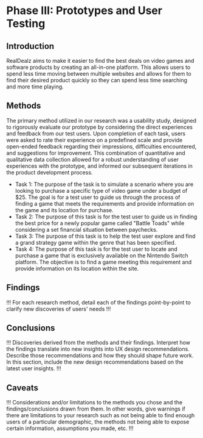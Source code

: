 # Phase III: Prototypes and User Testing

## Introduction

RealDealz aims to make it easier to find the best deals on video games and software products by creating an all-in-one platform. This allows users to spend less time moving between multiple websites and allows for them to find their desired product quickly so they can spend less time searching and more time playing.

## Methods

The primary method utilized in our research was a usability study, designed to rigorously evaluate our prototype by considering the direct experiences and feedback from our test users. Upon completion of each task, users were asked to rate their experience on a predefined scale and provide open-ended feedback regarding their impressions, difficulties encountered, and suggestions for improvement. This combination of quantitative and qualitative data collection allowed for a robust understanding of user experiences with the prototype, and informed our subsequent iterations in the product development process.

- Task 1: The purpose of the task is to simulate a scenario where you are looking to purchase a specific type of video game under a budget of $25. The goal is for a test user to guide us through the process of finding a game that meets the requirements and provide information on the game and its location for purchase.
- Task 2: The purpose of this task is for the test user to guide us in finding the best price for a newly popular game called "Battle Toads" while considering a set financial situation between paychecks.
- Task 3: The purpose of this task is to help the test user explore and find a grand strategy game within the genre that has been specified.
- Task 4: The purpose of this task is for the test user to locate and purchase a game that is exclusively available on the Nintendo Switch platform. The objective is to find a game meeting this requirement and provide information on its location within the site. 

## Findings

!!! For each research method, detail each of the findings point-by-point to clarify new discoveries of users' needs !!!

## Conclusions

!!! Discoveries derived from the methods and their findings. Interpret how the findings translate into new insights into UX design recommendations. Describe those recommendations and how they should shape future work. In this section, include the new design recommendations based on the latest user insights. !!!

## Caveats

!!! Considerations and/or limitations to the methods you chose and the findings/conclusions drawn from them. In other words, give warnings if there are limitations to your research such as not being able to find enough users of a particular demographic, the methods not being able to expose certain information, assumptions you made, etc. !!!
